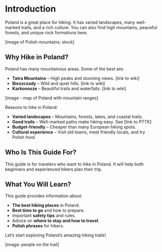 # Introduction

Poland is a great place for hiking. It has varied landscapes, many well-marked trails, and a rich culture. You can also find high mountains, peaceful forests, and unique rock formations here.

[image of Polish mountains; stock]

## Why Hike in Poland?

Poland has many mountainous areas. Some of the best are:
- **Tatra Mountains** – High peaks and stunning views. [link to wiki]
- **Bieszczady** – Wild and quiet hills. [link to wiki]
- **Karkonosze** – Beautiful trails and waterfalls. [link to wiki]

[image - map of Poland with mountain ranges]

Reasons to hike in Poland:
- **Varied landscapes** – Mountains, forests, lakes, and coastal trails.
- **Good trails** – Well-marked paths make hiking easy. See [link to PTTK]
- **Budget-friendly** – Cheaper than many European hiking spots.
- **Cultural experience** – Visit old towns, meet friendly locals, and try Polish food.

## Who Is This Guide For?

This guide is for travelers who want to hike in Poland. It will help both beginners and experienced hikers plan their trip.

## What You Will Learn?

This guide provides information about:
- **The best hiking places** in Poland.
- **Best time to go** and how to prepare.
- Important **safety tips** and rules.
- Advice on **where to stay and how to travel**.
- **Polish phrases** for hikers.

Let’s start exploring Poland’s amazing hiking trails!

[image: people on the trail]
